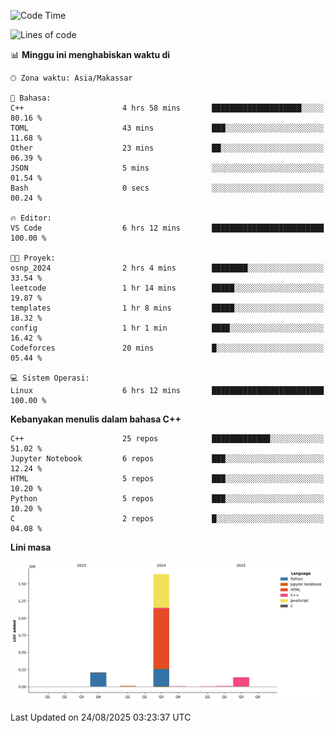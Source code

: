 <!--START_SECTION:waka-->
![Code Time](http://img.shields.io/badge/Code%20Time-410%20hrs%2040%20mins-blue)

![Lines of code](https://img.shields.io/badge/Sejak%20Hello%20World%20aku%20telah%20menulis-2.0%20million%20baris%20kode-blue)

📊 **Minggu ini menghabiskan waktu di** 

```text
🕑︎ Zona waktu: Asia/Makassar

💬 Bahasa: 
C++                      4 hrs 58 mins       ████████████████████░░░░░   80.16 % 
TOML                     43 mins             ███░░░░░░░░░░░░░░░░░░░░░░   11.68 % 
Other                    23 mins             ██░░░░░░░░░░░░░░░░░░░░░░░   06.39 % 
JSON                     5 mins              ░░░░░░░░░░░░░░░░░░░░░░░░░   01.54 % 
Bash                     0 secs              ░░░░░░░░░░░░░░░░░░░░░░░░░   00.24 % 

🔥 Editor: 
VS Code                  6 hrs 12 mins       █████████████████████████   100.00 % 

🐱‍💻 Proyek: 
osnp_2024                2 hrs 4 mins        ████████░░░░░░░░░░░░░░░░░   33.54 % 
leetcode                 1 hr 14 mins        █████░░░░░░░░░░░░░░░░░░░░   19.87 % 
templates                1 hr 8 mins         █████░░░░░░░░░░░░░░░░░░░░   18.32 % 
config                   1 hr 1 min          ████░░░░░░░░░░░░░░░░░░░░░   16.42 % 
Codeforces               20 mins             █░░░░░░░░░░░░░░░░░░░░░░░░   05.44 % 

💻 Sistem Operasi: 
Linux                    6 hrs 12 mins       █████████████████████████   100.00 % 
```

**Kebanyakan menulis dalam bahasa C++** 

```text
C++                      25 repos            █████████████░░░░░░░░░░░░   51.02 % 
Jupyter Notebook         6 repos             ███░░░░░░░░░░░░░░░░░░░░░░   12.24 % 
HTML                     5 repos             ███░░░░░░░░░░░░░░░░░░░░░░   10.20 % 
Python                   5 repos             ███░░░░░░░░░░░░░░░░░░░░░░   10.20 % 
C                        2 repos             █░░░░░░░░░░░░░░░░░░░░░░░░   04.08 % 
```



**Lini masa**

![Lines of Code chart](https://raw.githubusercontent.com/yusuf601/yusuf601/main/assets/bar_graph.png)


 Last Updated on 24/08/2025 03:23:37 UTC
<!--END_SECTION:waka-->

